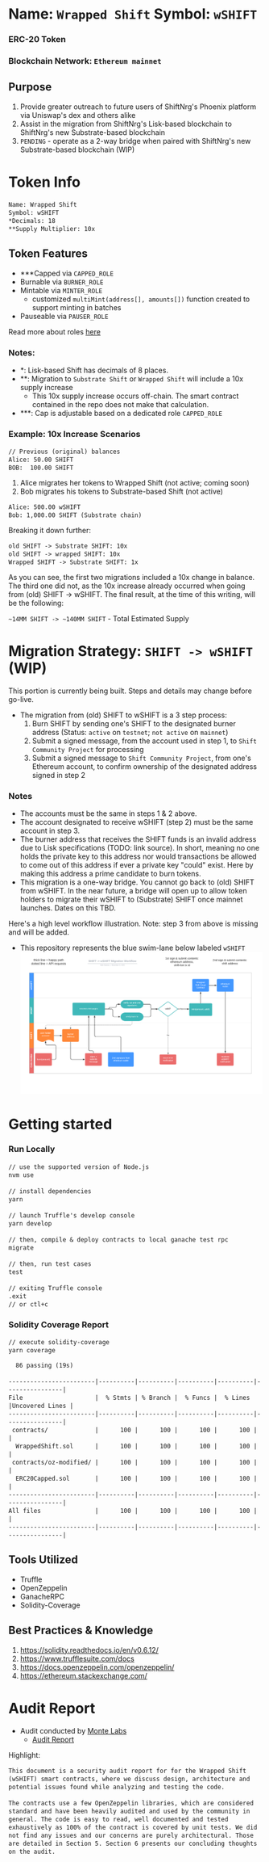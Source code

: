 # Name: `Wrapped Shift` Symbol: `wSHIFT`
### ERC-20 Token 
### Blockchain Network: `Ethereum mainnet`

## Purpose
1. Provide greater outreach to future users of ShiftNrg's Phoenix platform via Uniswap's dex and others alike
2. Assist in the migration from ShiftNrg's Lisk-based blockchain to ShiftNrg's new Substrate-based blockchain
3. `PENDING` - operate as a 2-way bridge when paired with ShiftNrg's new Substrate-based blockchain (WIP)

# Token Info
```
Name: Wrapped Shift
Symbol: wSHIFT
*Decimals: 18
**Supply Multiplier: 10x
```

## Token Features
* ***Capped via `CAPPED_ROLE`
* Burnable via `BURNER_ROLE`
* Mintable via `MINTER_ROLE`
  * customized `multiMint(address[], amounts[])` function created to support minting in batches
* Pauseable via `PAUSER_ROLE`

Read more about roles [here](./ROLES.md)


### Notes:
* *: Lisk-based Shift has decimals of 8 places.
* **: Migration to `Substrate Shift` or `Wrapped Shift` will include a 10x supply increase 
  * This 10x supply increase occurs off-chain. The smart contract contained in the repo does not make that calculation.
* ***: Cap is adjustable based on a dedicated role `CAPPED_ROLE`

### Example: 10x Increase Scenarios

```
// Previous (original) balances
Alice: 50.00 SHIFT
BOB:  100.00 SHIFT
```

1. Alice migrates her tokens to Wrapped Shift (not active; coming soon)
2. Bob migrates his tokens to Substrate-based Shift (not active)
   

```
Alice: 500.00 wSHIFT
Bob: 1,000.00 SHIFT (Substrate chain)
```

Breaking it down further:
```
old SHIFT -> Substrate SHIFT: 10x
old SHIFT -> wrapped SHIFT: 10x
Wrapped SHIFT -> Substrate SHIFT: 1x
```

As you can see, the first two migrations included a 10x change in balance.
The third one did not, as the 10x increase already occurred when going from (old) SHIFT -> wSHIFT.
The final result, at the time of this writing, will be the following: 

`~14MM SHIFT -> ~140MM SHIFT` - Total Estimated Supply

# Migration Strategy: `SHIFT -> wSHIFT` (WIP)
This portion is currently being built. Steps and details may change before go-live.

* The migration from (old) SHIFT to wSHIFT is a 3 step process:
  1. Burn SHIFT by sending one's SHIFT to the designated burner address (Status: `active` on `testnet`; `not active` on `mainnet`)
  2. Submit a signed message, from the account used in step 1, to `Shift Community Project` for processing
  3. Submit a signed message to `Shift Community Project`, from one's Ethereum account, to confirm ownership of the designated address signed in step 2

### Notes
* The accounts must be the same in steps 1 & 2 above.
* The account designated to receive wSHIFT (step 2) must be the same account in step 3.
* The burner address that receives the SHIFT funds is an invalid address due to Lisk specifications (TODO: link source). In short, meaning no one holds the private key to this address nor would transactions be allowed to come out of this address if ever a private key "could" exist. Here by making this address a prime candidate to burn tokens.
* This migration is a one-way bridge. You cannot go back to (old) SHIFT from wSHIFT. In the near future, a bridge will open up to allow token holders to migrate their wSHIFT to (Substrate) SHIFT once mainnet launches. Dates on this TBD.


Here's a high level workflow illustration. Note: step 3 from above is missing and will be added.
* This repository represents the blue swim-lane below labeled `wSHIFT`
![img](migration-workflow.png)

# Getting started
### Run Locally
```
// use the supported version of Node.js
nvm use

// install dependencies
yarn 

// launch Truffle's develop console
yarn develop

// then, compile & deploy contracts to local ganache test rpc
migrate

// then, run test cases
test

// exiting Truffle console
.exit
// or ctl+c 
```

### Solidity Coverage Report

```
// execute solidity-coverage
yarn coverage
```

```
  86 passing (19s)

------------------------|----------|----------|----------|----------|----------------|
File                    |  % Stmts | % Branch |  % Funcs |  % Lines |Uncovered Lines |
------------------------|----------|----------|----------|----------|----------------|
 contracts/             |      100 |      100 |      100 |      100 |                |
  WrappedShift.sol      |      100 |      100 |      100 |      100 |                |
 contracts/oz-modified/ |      100 |      100 |      100 |      100 |                |
  ERC20Capped.sol       |      100 |      100 |      100 |      100 |                |
------------------------|----------|----------|----------|----------|----------------|
All files               |      100 |      100 |      100 |      100 |                |
------------------------|----------|----------|----------|----------|----------------|
```

## Tools Utilized
* Truffle
* OpenZeppelin
* GanacheRPC
* Solidity-Coverage

## Best Practices & Knowledge
1. https://solidity.readthedocs.io/en/v0.6.12/
2. https://www.trufflesuite.com/docs
3. https://docs.openzeppelin.com/openzeppelin/
4. https://ethereum.stackexchange.com/

# Audit Report
* Audit conducted by [Monte Labs](https://montelabs.com)
  * [Audit Report](./wShift_audit.pdf)

Highlight:
```
This document is a security audit report for for the Wrapped Shift (wSHIFT) smart contracts, where we discuss design, architecture and potential issues found while analyzing and testing the code.

The contracts use a few OpenZeppelin libraries, which are considered standard and have been heavily audited and used by the community in general. The code is easy to read, well documented and tested exhaustively as 100% of the contract is covered by unit tests. We did not find any issues and our concerns are purely architectural. Those are detailed in Section 5. Section 6 presents our concluding thoughts on the audit.
```